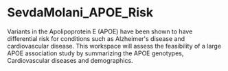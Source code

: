 # SevdaMolani_APOE_Risk
Variants in the Apolipoprotein E (APOE) have been shown to have differential risk for conditions such as Alzheimer's disease and cardiovascular disease. This workspace will assess the feasibility of a large APOE association study by summarizing the APOE genotypes, Cardiovascular diseases and demographics.
